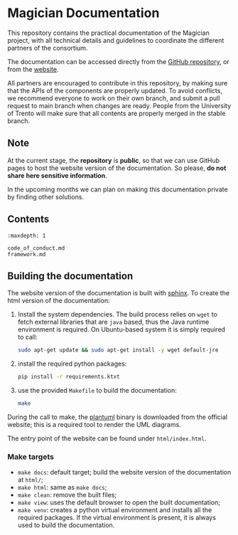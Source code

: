 # Magician Documentation

This repository contains the practical documentation of the Magician project, with all technical details and guidelines to coordinate the different partners of the consortium.

The documentation can be accessed directly from the [GitHub repository](https://github.com/magician-project/), or from the [website](https://magician-project.github.io/magician-project/). 

All partners are encouraged to contribute in this repository, by making sure that the APIs of the components are properly updated.
To avoid conflicts, we recommend everyone to work on their own branch, and submit a pull request to main branch when changes are ready.
People from the University of Trento will make sure that all contents are properly merged in the stable branch.

## Note
At the current stage, the **repository** is **public**, so that we can use GitHub pages to host the website version of the documentation. 
So please, **do not share here sensitive information**.

In the upcoming months we can plan on making this documentation private by finding other solutions.


## Contents

```{toctree}
:maxdepth: 1

code_of_conduct.md
framework.md
```

## Building the documentation

The website version of the documentation is built with [sphinx](https://www.sphinx-doc.org/en/master/).
To create the html version of the documentation:

1. Install the system dependencies. 
   The build process relies on `wget` to fetch external libraries that are `java` based, thus the Java runtime environment is required.
   On Ubuntu-based system it is simply required to call:
   ``` bash
   sudo apt-get update && sudo apt-get install -y wget default-jre
   ```
1. install the required python packages:
   ```bash
   pip install -r requirements.ktxt
   ```
1. use the provided `Makefile` to build the documentation:
   ```bash
   make
   ```

During the call to make, the [plantuml](https://plantuml.com/download) binary is downloaded from the official website; this is a required tool to render the UML diagrams.
 
The entry point of the website can be found under `html/index.html`.

### Make targets

- `make docs`: default target; build the website version of the documentation at `html/`;
- `make html`: same as `make docs`;
- `make clean`: remove the built files;
- `make view`: uses the default browser to open the built documentation;
- `make venv`: creates a python virtual environment and installs all the required packages. 
   If the virtual environment is present, it is always used to build the documentation.

